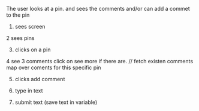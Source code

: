 
The user looks at a pin. and sees the comments and/or can add a commet to the pin 

1. sees screen

2 sees pins 

3. clicks on a pin

4 see 3 comments  click on see more if there are.     //   fetch existen comments map over  coments for this specific pin 

5. clicks add comment

6. type in text 

7. submit text   (save text in variable)

